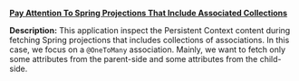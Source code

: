 **[Pay Attention To Spring Projections That Include Associated Collections](https://github.com/andreipall/Spring-Boot-JPA/tree/master/HibernateSpringBootProjectionAndCollections)**

**Description:** This application inspect the Persistent Context content during fetching Spring projections that includes collections of associations. In this case, we focus on a `@OneToMany` association. Mainly, we want to fetch only some attributes from the parent-side and some attributes from the child-side. 
